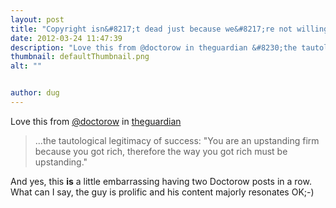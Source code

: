```yaml
---
layout: post
title: "Copyright isn&#8217;t dead just because we&#8217;re not willing to let it regulate us"
date: 2012-03-24 11:47:39
description: "Love this from @doctorow in theguardian &#8230;the tautological legitimacy of success --  &#8220;You are an upstanding firm because you got rich, therefore the way you got rich must be upstanding.&#8221; And yes, this is a little embarrassing having two Doctorow posts&#8230;"
thumbnail: defaultThumbnail.png
alt: ""


author: dug
---
```


<p>Love this from <a href="http://twitter.com/doctorow">@doctorow</a> in <a href="http://www.guardian.co.uk/technology/2012/mar/23/copyright-regulate-us?newsfeed=true">theguardian</a></p>

<blockquote><p>...the tautological legitimacy of success: "You are an upstanding firm because you got rich, therefore the way you got rich must be upstanding."</p></blockquote>

<p>And yes, this <strong>is</strong> a little embarrassing having two Doctorow posts in a row. What can I say, the guy is prolific and his content majorly resonates OK;-)</p>
